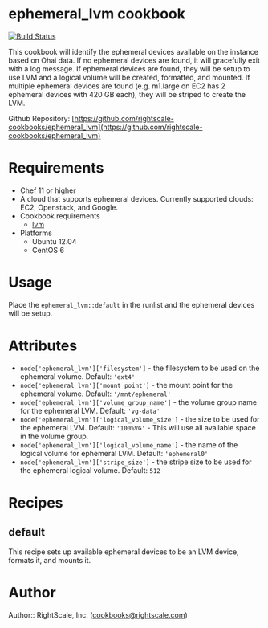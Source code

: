 # ephemeral_lvm cookbook

[![Build Status](https://travis-ci.org/rightscale-cookbooks/ephemeral_lvm.png?branch=master)](https://travis-ci.org/rightscale-cookbooks/ephemeral_lvm)

This cookbook will identify the ephemeral devices available on the instance based on Ohai data. If no ephemeral devices
are found, it will gracefully exit with a log message. If ephemeral devices are found, they will be setup to
use LVM and a logical volume will be created, formatted, and mounted. If multiple ephemeral devices are found
(e.g. m1.large on EC2 has 2 ephemeral devices with 420 GB each), they will be striped to create the LVM.

Github Repository: [https://github.com/rightscale-cookbooks/ephemeral_lvm](https://github.com/rightscale-cookbooks/ephemeral_lvm)

# Requirements

* Chef 11 or higher
* A cloud that supports ephemeral devices. Currently supported clouds: EC2, Openstack, and Google.
* Cookbook requirements
  * [lvm](http://community.opscode.com/cookbooks/lvm)
* Platforms
  * Ubuntu 12.04
  * CentOS 6

# Usage

Place the `ephemeral_lvm::default` in the runlist and the ephemeral devices will be setup.

# Attributes

* `node['ephemeral_lvm']['filesystem']` - the filesystem to be used on the ephemeral volume. Default: `'ext4'`
* `node['ephemeral_lvm']['mount_point']` - the mount point for the ephemeral volume. Default: `'/mnt/ephemeral'`
* `node['ephemeral_lvm']['volume_group_name']` - the volume group name for the ephemeral LVM. Default: `'vg-data'`
* `node['ephemeral_lvm']['logical_volume_size']` - the size to be used for the ephemeral LVM. Default: `'100%VG'` - This will use all available space in the volume group.
* `node['ephemeral_lvm']['logical_volume_name']` - the name of the logical volume for ephemeral LVM. Default: `'ephemeral0'`
* `node['ephemeral_lvm']['stripe_size']` - the stripe size to be used for the ephemeral logical volume. Default: `512`

# Recipes

## default

This recipe sets up available ephemeral devices to be an LVM device, formats it, and mounts it.

# Author

Author:: RightScale, Inc. (<cookbooks@rightscale.com>)
